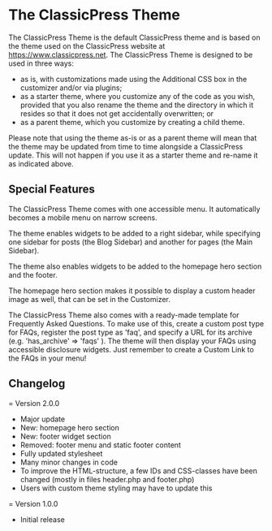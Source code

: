 # The ClassicPress Theme

The ClassicPress Theme is the default ClassicPress theme and is based on the theme used on the ClassicPress website at https://www.classicpress.net. The ClassicPress Theme is designed to be used in three ways:
- as is, with customizations made using the Additional CSS box in the customizer and/or via plugins;
- as a starter theme, where you customize any of the code as you wish, provided that you also rename the theme and the directory in which it resides so that it does not get accidentally overwritten; or
- as a parent theme, which you customize by creating a child theme.

Please note that using the theme as-is or as a parent theme will mean that the theme may be updated from time to time alongside a ClassicPress update. This will not happen if you use it as a starter theme and re-name it as indicated above.

## Special Features
The ClassicPress Theme comes with one accessible menu. It automatically becomes a mobile menu on narrow screens.

The theme enables widgets to be added to a right sidebar, while specifying one sidebar for posts (the Blog Sidebar) and another for pages (the Main Sidebar).

The theme also enables widgets to be added to the homepage hero section and the footer.

The homepage hero section makes it possible to display a custom header image as well, that can be set in the Customizer.

The ClassicPress Theme also comes with a ready-made template for Frequently Asked Questions. To make use of this, create a custom post type for FAQs, register the post type as 'faq', and specify a URL for its archive (e.g. 'has_archive' => 'faqs' ). The theme will then display your FAQs using accessible disclosure widgets. Just remember to create a Custom Link to the FAQs in your menu!

## Changelog
= Version 2.0.0
* Major update
* New: homepage hero section
* New: footer widget section
* Removed: footer menu and static footer content
* Fully updated stylesheet
* Many minor changes in code
* To improve the HTML-structure, a few IDs and CSS-classes have been changed (mostly in files header.php and footer.php)
* Users with custom theme styling may have to update this

= Version 1.0.0
* Initial release
